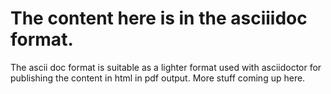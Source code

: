 # The content here is in the asciiidoc format.
The ascii doc format is suitable as a lighter format used with asciidoctor for publishing the content in html in pdf output. More stuff coming up here.
